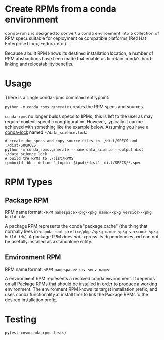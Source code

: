 Create RPMs from a conda environment
===================================

conda-rpms is designed to convert a conda environment into a collection of RPM specs suitable for deployment on compatible platforms (Red Hat Enterprise Linux, Fedora, etc.).

Because a built RPM knows its destined installation location, a number of RPM abstractions have been made that enable us to retain conda's hard-linking and relocatability benefits.


Usage
=====

There is a single conda-rpms command entrypoint:

`python -m conda_rpms.generate` creates the RPM specs and sources.

`conda-rpms` no longer builds specs to RPMs, this is left to the user as may
require context-specific congfiguration.  However, typically it can be achieved
with something like the example below.
Assuming you have a [conda-lock](https://github.com/conda-incubator/conda-lock)
named `~/data_science.lock`:
```
# create the specs and copy source files to ./dist/SPECS and ./dist/SOURCES
python -m conda_rpms.generate --name data_science --output dist ~/data_science.lock
# build the RPMs to ./dist/RPMS
rpmbuild -bb --define "_topdir $(pwd)/dist"  dist/SPECS/*.spec
```

RPM Types
=========

Package RPM
-----------

RPM name format: ``<RPM namespace>-pkg-<pkg name>-<pkg version>-<pkg build id>``

A package RPM represents the conda "package cache" (the thing that normally lives in `<conda root prefix>/pkgs/<pkg name>-<pkg version>-<pkg build id>`).
A package RPM *does not* express its dependencies and can not be usefully installed as a standalone entity.

Environment RPM
---------------

RPM name format: ``<RPM namespace>-env-<env name>``

A environment RPM represents a resolved conda environment.
It depends on all Package RPMs that should be installed in order to produce a working environment. The environment RPM knows its target installation prefix, and uses conda functionality at install time to link the Package RPMs to the desired installation prefix.


Testing
=======

```pytest cov=conda_rpms tests/```
